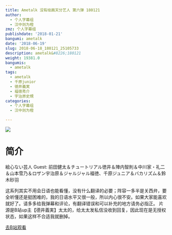 ```yaml
---
title: Ametalk 没有绘画天分艺人 第六弹 180121
author:
  - 个人字幕组
  - 汉中则为橙
zmz: 个人字幕组
publishdate: '2018-01-21'
bangumi: ametalk
date: '2018-06-19'
slug: 2018-06-18_180121_25105733
description: ametalk&#8226;180121
weight: 19381.0
bangumis:
  - ametalk
tags:
  - ametalk
  - 千原junior
  - 徳井義実
  - 福徳秀介
  - 宇治原史規
categories:
  - 个人字幕组
  - 汉中则为橙

---
```

![](https://i.imgur.com/74HF0mX.jpg)
# 简介  
絵心ない芸人
Guest: 前田健太＆チュートリアル徳井＆陣内智則＆中川家・礼二＆山本雪乃＆ロザン宇治原＆ジャルジャル福徳、千原ジュニア＆バカリズム＆鈴木砂羽

这系列其实不用会日语也能看懂，没有什么翻译的必要；阵容一多半是关西弁，要全听懂还是挺困难的，我的日语水平又很一般，所以内心很不安。如果大家能喜欢就好了。请多多给我弹幕和评论，有翻译错误和可以补充的地方请务必指正。
片源是B站up主【德井義実】太太的，给太太发私信没收到回复，因此现在是无授权状态，如果这样不合适我就删掉。  

[去B站观看](https://www.bilibili.com/video/av25105733/)
 
